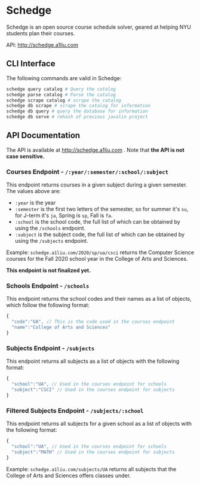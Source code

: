 # Schedge
Schedge is an open source course schedule solver, geared at helping NYU students
plan their courses.

API: http://schedge.a1liu.com

## CLI Interface
The following commands are valid in Schedge:

```sh
schedge query catalog # Query the catalog
schedge parse catalog # Parse the catalog
schedge scrape catalog # scrape the catalog
schedge db scrape # scrape the catalog for information
schedge db query # query the database for information
schedge db serve # rehash of previous javalin project
```

## API Documentation
The API is available at http://schedge.a1liu.com . Note that **the API is not case
sensitive.**

### Courses Endpoint - `/:year/:semester/:school/:subject`
This endpoint returns courses in a given subject during a given semester. The values
above are:

- `:year` is the year
- `:semester` is the first two letters of the semester, so for summer it's `su`,
  for J-term it's `ja`, Spring is `sp`, Fall is `fa`.
- `:school` is the school code, the full list of which can be obtained by using
  the `/schools` endpoint.
- `:subject` is the subject code, the full list of which can be obtained by using
  the `/subjects` endpoint.

Example: `schedge.a1liu.com/2020/sp/ua/csci` returns the Computer Science courses
for the Fall 2020 school year in the College of Arts and Sciences.

**This endpoint is not finalized yet.**

### Schools Endpoint - `/schools`
This endpoint returns the school codes and their names as a list of objects, which
follow the following format:

```javascript
{
  "code":"UA", // This is the code used in the courses endpoint
  "name":"College of Arts and Sciences"
}
```

### Subjects Endpoint - `/subjects`
This endpoint returns all subjects as a list of objects with the following format:

```javascript
{
  "school":"UA", // Used in the courses endpoint for schools
  "subject":"CSCI" // Used in the courses endpoint for subjects
}
```

### Filtered Subjects Endpoint - `/subjects/:school`
This endpoint returns all subjects for a given school as a list of objects with
the following format:

```javascript
{
  "school":"UA", // Used in the courses endpoint for schools
  "subject":"MATH" // Used in the courses endpoint for subjects
}
```

Example: `schedge.a1liu.com/subjects/UA` returns all subjects that the College
of Arts and Sciences offers classes under.

